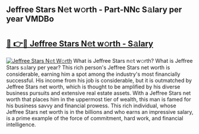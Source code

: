 ## Jeffree Stars N𝚎t w𝚘rth - Part-NNc S𝚊lary per year VMDBo

# <h2><a href="http://gc2fq12.nevu.top/?p=Jeffree+Stars">🔗 👉🔴 Jeffree Stars N𝚎t w𝚘rth - S𝚊lary</a></h2>

[![Jeffree Stars N𝚎t W𝚘rth](https://i.imgur.com/Oavwk0R.jpeg)](http://gc2fq12.nevu.top/?p=Jeffree+Stars)
What is Jeffree Stars n𝚎t w𝚘rth? What is Jeffree Stars s𝚊lary per year?
This rich person's Jeffree Stars net worth is considerable, earning him a spot among the industry's most financially successful. His income from his job is considerable, but it is outmatched by Jeffree Stars net worth, which is thought to be amplified by his diverse business pursuits and extensive real estate assets. With a Jeffree Stars net worth that places him in the uppermost tier of wealth, this man is famed for his business savvy and financial prowess. This rich individual, whose Jeffree Stars net worth is in the billions and who earns an impressive salary, is a prime example of the force of commitment, hard work, and financial intelligence.
